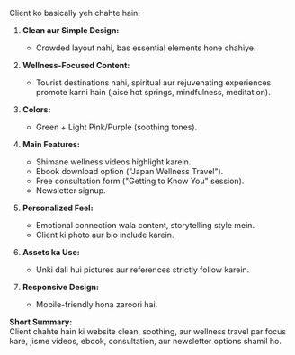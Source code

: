 Client ko basically yeh chahte hain:

1. **Clean aur Simple Design:**  
   - Crowded layout nahi, bas essential elements hone chahiye.

2. **Wellness-Focused Content:**  
   - Tourist destinations nahi, spiritual aur rejuvenating experiences promote karni hain (jaise hot springs, mindfulness, meditation).

3. **Colors:**  
   - Green + Light Pink/Purple (soothing tones).

4. **Main Features:**  
   - Shimane wellness videos highlight karein.
   - Ebook download option ("Japan Wellness Travel").
   - Free consultation form ("Getting to Know You" session).
   - Newsletter signup.

5. **Personalized Feel:**  
   - Emotional connection wala content, storytelling style mein.
   - Client ki photo aur bio include karein.

6. **Assets ka Use:**  
   - Unki dali hui pictures aur references strictly follow karein.

7. **Responsive Design:**  
   - Mobile-friendly hona zaroori hai.

**Short Summary:**  
Client chahte hain ki website clean, soothing, aur wellness travel par focus kare, jisme videos, ebook, consultation, aur newsletter options shamil ho.
